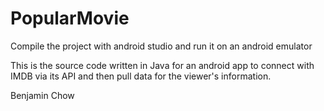# PopularMovie

Compile the project with android studio and run it on an android emulator

This is the source code written in Java for an android app to connect with IMDB via its API and then pull data for the viewer's information.

Benjamin Chow
